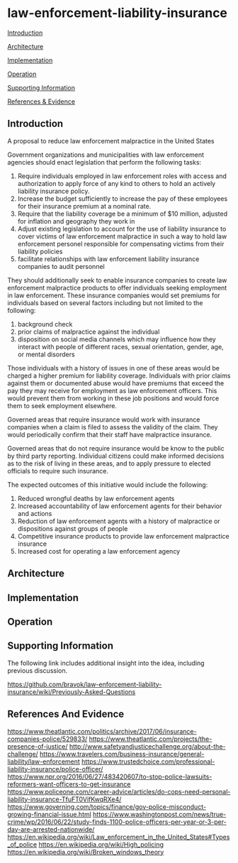 # law-enforcement-liability-insurance

[Introduction](https://github.com/bravok/law-enforcement-liability-insurance#introduction)

[Architecture](https://github.com/bravok/law-enforcement-liability-insurance#architecture)

[Implementation](https://github.com/bravok/law-enforcement-liability-insurance#implementation)

[Operation](https://github.com/bravok/law-enforcement-liability-insurance#operation)

[Supporting Information](https://github.com/bravok/law-enforcement-liability-insurance#supportingin-formation)

[References & Evidence](https://github.com/bravok/law-enforcement-liability-insurance#references-and-evidence)



## Introduction

A proposal to reduce law enforcement malpractice in the United States

Government organizations and municipalities with law enforcement agencies should enact legislation that perform the following tasks:

1) Require individuals employed in law enforcement roles with access and authorization to apply force of any kind to others to hold an actively liability insurance policy.
2) Increase the budget sufficiently to increase the pay of these employees for their insurance premium at a nominal rate. 
3) Require that the liability coverage be a minimum of $10 million, adjusted for inflation and geography they work in
4) Adjust existing legislation to account for the use of liability insurance to cover victims of law enforcement malpractice in such a way to hold law enforcement personel responsible for compensating victims from their liability policies
5) facilitate relationships with law enforcement liability insurance companies to audit personnel

They should additionally seek to enable insurance companies to create law enforcement malpractice products to offer individuals seeking employment in law enforcement. These insurance companies would set premiums for individuals based on several factors including but not limited to the following:

1) background check
2) prior claims of malpractice against the individual
3) disposition on social media channels which may influence how they interact with people of different races, sexual orientation, gender, age, or mental disorders

Those individuals with a history of issues in one of these areas would be charged a higher premium for liability coverage. Individuals with prior claims against them or documented abuse would have premiums that exceed the pay they may receive for employment as law enforcement officers. This would prevent them from working in these job positions and would force them to seek employment elsewhere.

Governed areas that require insurance would work with insurance companies when a claim is filed to assess the validity of the claim. They would periodically confirm that their staff have malpractice insurance.

Governed areas that do not require insurance would be know to the public by third party reporting. Individual citizens could make informed decisions as to the risk of living in these areas, and to apply pressure to elected officials to require such insurance.

The expected outcomes of this initiative would include the following:
1) Reduced wrongful deaths by law enforcement agents
2) Increased accountability of law enforcement agents for their behavior and actions
3) Reduction of law enforcement agents with a history of malpractice or dispositions against groups of people
4) Competitive insurance products to provide law enforcement malpractice insurance
5) Increased cost for operating a law enforcement agency

## Architecture

## Implementation

## Operation

## Supporting Information

The following link includes additional insight into the idea, including previous discussion.

https://github.com/bravok/law-enforcement-liability-insurance/wiki/Previously-Asked-Questions


## References And Evidence

https://www.theatlantic.com/politics/archive/2017/06/insurance-companies-police/529833/
https://www.theatlantic.com/projects/the-presence-of-justice/
http://www.safetyandjusticechallenge.org/about-the-challenge/
https://www.travelers.com/business-insurance/general-liability/law-enforcement
https://www.trustedchoice.com/professional-liability-insurance/police-officer/
https://www.npr.org/2016/06/27/483420607/to-stop-police-lawsuits-reformers-want-officers-to-get-insurance
https://www.policeone.com/career-advice/articles/do-cops-need-personal-liability-insurance-TfuFT0VifKwqRXe4/
https://www.governing.com/topics/finance/gov-police-misconduct-growing-financial-issue.html
https://www.washingtonpost.com/news/true-crime/wp/2016/06/22/study-finds-1100-police-officers-per-year-or-3-per-day-are-arrested-nationwide/
https://en.wikipedia.org/wiki/Law_enforcement_in_the_United_States#Types_of_police
https://en.wikipedia.org/wiki/High_policing
https://en.wikipedia.org/wiki/Broken_windows_theory
